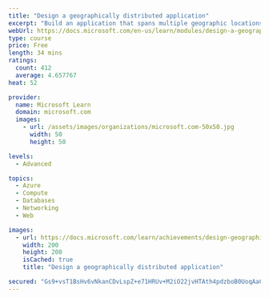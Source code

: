 ```yaml
---
title: "Design a geographically distributed application"
excerpt: "Build an application that spans multiple geographic locations for high availability and resiliency."
webUrl: https://docs.microsoft.com/en-us/learn/modules/design-a-geographically-distributed-application/
type: course
price: Free
length: 34 mins
ratings:
  count: 412
  average: 4.657767
heat: 52

provider:
  name: Microsoft Learn
  domain: microsoft.com
  images:
    - url: /assets/images/organizations/microsoft.com-50x50.jpg
      width: 50
      height: 50

levels:
  - Advanced

topics:
  - Azure
  - Compute
  - Databases
  - Networking
  - Web

images:
  - url: https://docs.microsoft.com/learn/achievements/design-geographically-distributed-application-social.png
    width: 200
    height: 200
    isCached: true
    title: "Design a geographically distributed application"

secured: "Gs9+vsT1BsHv6vNkanCDvLspZ+e71HRUv+M2iO22jvHTAth4pdzboB0UoqAaCNy0WrPXT93qQgNTOosTv+ANy2+Gx5dmoWYYgrJSW1Hidfo+c2i8e8u5pku6vLOZnjKG8x7Qymjb/yGjDfdhiLp66J0KlXPRo3Bjyy32DRfbx5xiF+LYJril9blQmrDY2z3XxH8HB06RF3ZCIge9mzEqcaTCkR9iFbNh2b2LcdLVVpYxtYh+NozGBEbWRiySxLGSN4A5fEor5BBf9UxWjuyMxxV2Uz4nqPzCk2GIpdgiJkpNRjCkZaWom070pzd7ruoWcB2j/1wUbmf+54QdtkrtYerGoelpgv41qZpl+Ro0d3xv67Kqyh/Of2dBI8RIP5pdJIENS6qbPLn2gyinccOKxg==;8EoD5HVW9xpsDg/lvjujAQ=="
---
```


